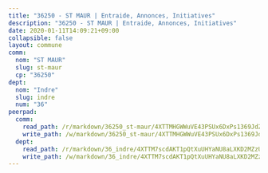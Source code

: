 ```yaml
---
title: "36250 - ST MAUR | Entraide, Annonces, Initiatives"
description: "36250 - ST MAUR | Entraide, Annonces, Initiatives"
date: 2020-01-11T14:09:21+09:00
collapsible: false
layout: commune
comm:
  nom: "ST MAUR"
  slug: st-maur
  cp: "36250"
dept:
  nom: "Indre"
  slug: indre
  num: "36"
peerpad:
  comm:
    read_path: /r/markdown/36250_st-maur/4XTTMHGWWuVE43PSUx6DxPs1369JdZ3MorCpb8whmNWoMGs1A
    write_path: /w/markdown/36250_st-maur/4XTTMHGWWuVE43PSUx6DxPs1369JdZ3MorCpb8whmNWoMGs1A-K3TgUErzM97PLdDmTmVremXUoPMdBX1SjtEh5fKVCx9T2YAhqR9Uu1ipxR9bYcRNZnGeSCjx18yjusYEyjhukYMtKHTtPxaGgFVgWQWdtdgkPaVT5V7Tuo9NUTV1FuuRCcYt8DGk
  dept:
    read_path: /r/markdown/36_indre/4XTTM7scdAKT1pQtXuUHYaNU8aLXKD2MZzUyDRUiaoLJH1te1
    write_path: /w/markdown/36_indre/4XTTM7scdAKT1pQtXuUHYaNU8aLXKD2MZzUyDRUiaoLJH1te1-K3TgUJm9AdSDNtPtmMKFa5Tiw77X4i7zf6CsTYrtgVdahxAwuJV6RAfi8dWyH9wrbVDRxjX7knrwwECg7WApeuWQ945kurMeJLQeKJv4CQZseab78J3HMioZhgr2H44E9b6FqBoT
---
```


